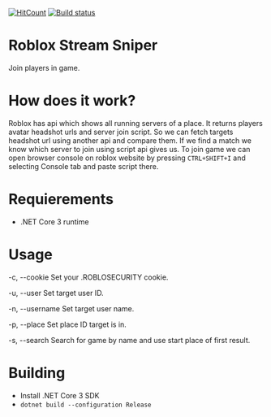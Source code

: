 [![HitCount](http://hits.dwyl.io/33kk/roblox-stream-sniper.svg)](http://hits.dwyl.io/33kk/roblox-stream-sniper) [![Build status](https://ci.appveyor.com/api/projects/status/6xw088wua7shg8fv?svg=true)](https://ci.appveyor.com/project/33kk/roblox-stream-sniper)
# Roblox Stream Sniper
Join players in game.

# How does it work?
Roblox has api which shows all running servers of a place. It returns players avatar headshot urls and server join script. So we can fetch targets headshot url using another api and compare them. If we find a match we know which server to join using script api gives us. To join game we can open browser console on roblox website by pressing `CTRL+SHIFT+I` and selecting Console tab and paste script there.

# Requierements
 - .NET Core 3 runtime

# Usage

  -c, --cookie      Set your .ROBLOSECURITY cookie.

  -u, --user        Set target user ID.

  -n, --username    Set target user name.

  -p, --place       Set place ID target is in.

  -s, --search      Search for game by name and use start place of first result.
  
# Building
 - Install .NET Core 3 SDK
 - `dotnet build --configuration Release`
